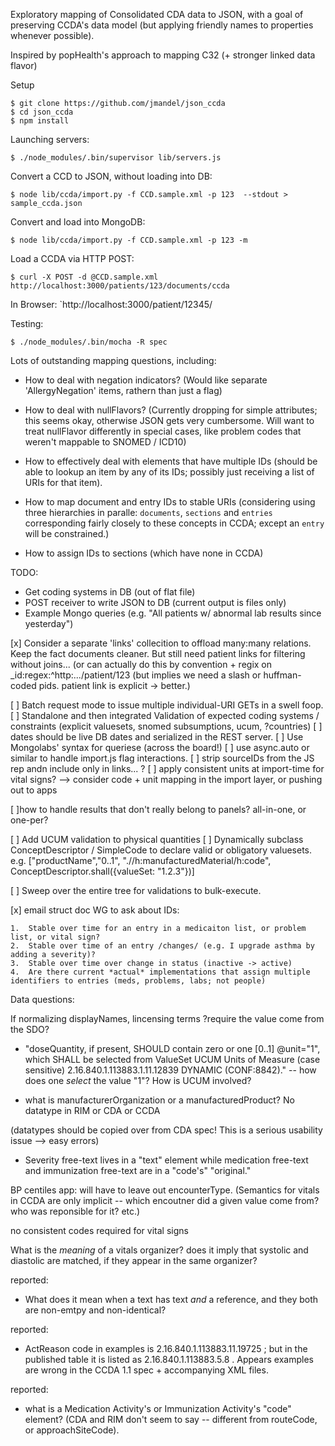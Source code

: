 Exploratory mapping of Consolidated CDA data to JSON, with a goal of preserving
CCDA's data model (but applying friendly names to properties whenever possible).

Inspired by popHealth's approach to mapping C32 (+ stronger linked data flavor)

Setup
```
$ git clone https://github.com/jmandel/json_ccda
$ cd json_ccda
$ npm install
```
Launching servers:
```
$ ./node_modules/.bin/supervisor lib/servers.js
```

Convert a CCD to JSON, without loading into DB:
```
$ node lib/ccda/import.py -f CCD.sample.xml -p 123  --stdout > sample_ccda.json
```

Convert and load into MongoDB:
```
$ node lib/ccda/import.py -f CCD.sample.xml -p 123 -m  
```

Load a CCDA via HTTP POST:
```
$ curl -X POST -d @CCD.sample.xml http://localhost:3000/patients/123/documents/ccda
```

In Browser: `http://localhost:3000/patient/12345/

Testing:
```
$ ./node_modules/.bin/mocha -R spec
```
Lots of outstanding mapping questions, including:

* How to deal with negation indicators? (Would like separate 'AllergyNegation' items, rathern than just a flag)

* How to deal with nullFlavors? (Currently dropping for simple attributes; this
seems okay, otherwise JSON gets very cumbersome.  Will want to treat
nullFlavor differently in special cases, like problem codes that weren't
mappable to SNOMED / ICD10)

* How to effectively deal with elements that have multiple IDs (should be able
to lookup an item by any of its IDs; possibly just receiving a list of URIs
for that item).

* How to map document and entry IDs to stable URIs (considering using three
hierarchies in paralle: `documents`, `sections` and `entries` corresponding
fairly closely to these concepts in CCDA; except an `entry` will be
constrained.)

* How to assign IDs to sections (which have none in CCDA)

TODO:
* Get coding systems in DB (out of flat file)
* POST receiver to write JSON to DB (current output is files only)
* Example Mongo queries (e.g. "All patients w/ abnormal lab results since yesterday")

[x] Consider a separate 'links' collecition to offload  many:many relations.  Keep the fact documents cleaner.  But still need patient links for filtering without joins... (or can actually do this by convention + regix on _id:regex:^http:.../patient/123 (but implies we need a slash or huffman-coded pids. patient link is explicit -> better.)

[ ] Batch request mode to issue multiple individual-URI GETs in a swell foop.
[ ] Standalone and then integrated Validation of expected coding systems / constraints (explicit valuesets, snomed subsumptions, ucum, ?countries)
[ ] dates should be live DB dates and serialized in the REST server.
[ ] Use Mongolabs' syntax for queriese (across the board!)
[ ] use async.auto or similar to handle import.js flag interactions.
[ ] strip sourceIDs from the JS rep andn include only in links... ?
[ ] apply consistent units at import-time for vital signs? --> consider code + unit mapping in the import layer, or pushing out to apps

[ ]how to handle results that don't really belong to panels? all-in-one, or one-per? 

[ ] Add UCUM validation to physical quantities
[ ] Dynamically subclass ConceptDescriptor / SimpleCode to declare valid or obligatory valuesets.
  e.g. ["productName","0..1", 
        ".//h:manufacturedMaterial/h:code", 
        ConceptDescriptor.shall({valueSet: "1.2.3"})]


[ ] Sweep over the entire tree for validations to bulk-execute. 

[x] email struct doc WG to ask about IDs:  

    1.  Stable over time for an entry in a medicaiton list, or problem list, or vital sign?
    2.  Stable over time of an entry /changes/ (e.g. I upgrade asthma by adding a severity)?
    3.  Stable over time over change in status (inactive -> active) 
    4.  Are there current *actual* implementations that assign multiple identifiers to entries (meds, problems, labs; not people)
    


Data questions:

If normalizing displayNames, lincensing terms ?require the value come from the SDO?

* "doseQuantity, if present, SHOULD contain zero or one [0..1]
@unit="1", which SHALL be selected from ValueSet UCUM Units of
Measure (case sensitive) 2.16.840.1.113883.1.11.12839
DYNAMIC (CONF:8842)." -- how does one _select_ the value "1"? How is UCUM involved?

* what is manufacturerOrganization or a manufacturedProduct? No datatype in RIM or CDA or CCDA

(datatypes should be copied over from CDA spec!  This is a serious usability
issue --> easy errors)

* Severity free-text lives in a "text" element while medication free-text and immunization free-text are in a "code's" "original." 


BP centiles app: will have to leave out encounterType. (Semantics for vitals in CCDA are only implicit -- which encoutner did a given value come from? who was reponsible for it? etc.)

no consistent codes required for vital signs

What is the *meaning* of a vitals organizer?  does it imply that systolic and diastolic are matched, if they appear in the same organizer?

reported:
* What does it mean when a text has text _and_ a reference, and they both are non-emtpy and non-identical?

reported:
* ActReason code in examples is 2.16.840.1.113883.11.19725 ; but in the published table it is listed as 2.16.840.1.113883.5.8 .  Appears examples are wrong in the CCDA 1.1 spec + accompanying XML files.

reported:
* what is a Medication Activity's or Immunization Activity's "code" element?
  (CDA and RIM don't seem to say -- different from routeCode, or
approachSiteCode).





